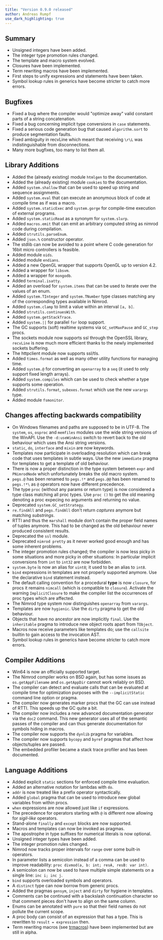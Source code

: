 ```yaml
---
title: "Version 0.9.0 released"
author: Andreas Rumpf
use_dark_highlighting: true
---
```


Summary
-------
* Unsigned integers have been added.
* The integer type promotion rules changed.
* The template and macro system evolved.
* Closures have been implemented.
* Term rewriting macros have been implemented.
* First steps to unify expressions and statements have been taken.
* Symbol lookup rules in generics have become stricter to catch more errors.


Bugfixes
--------

- Fixed a bug where the compiler would "optimize away" valid constant parts of
  a string concatenation.
- Fixed a bug concerning implicit type conversions in ``case`` statements.
- Fixed a serious code generation bug that caused ``algorithm.sort`` to
  produce segmentation faults.
- Fixed ambiguity in recvLine which meant that receiving ``\r\L`` was
  indistinguishable from disconnections.
- Many more bugfixes, too many to list them all.


Library Additions
-----------------

- Added the (already existing) module ``htmlgen`` to the documentation.
- Added the (already existing) module ``cookies`` to the documentation.
- Added ``system.shallow`` that can be used to speed up string and sequence
  assignments.
- Added ``system.eval`` that can execute an anonymous block of code at
  compile time as if was a macro.
- Added ``system.staticExec`` and ``system.gorge`` for compile-time execution
  of external programs.
- Added ``system.staticRead`` as a synonym for ``system.slurp``.
- Added ``macros.emit`` that can emit an arbitrary computed string as nimrod
  code during compilation.
- Added ``strutils.parseEnum``.
- Added ``json.%`` constructor operator.
- The stdlib can now be avoided to a point where C code generation for 16bit
  micro controllers is feasible.
- Added module ``oids``.
- Added module ``endians``.
- Added a new OpenGL wrapper that supports OpenGL up to version 4.2.
- Added a wrapper for ``libsvm``.
- Added a wrapper for ``mongodb``.
- Added ``terminal.isatty``.
- Added an overload for ``system.items`` that can be used to iterate over the
  values of an enum.
- Added ``system.TInteger`` and ``system.TNumber`` type classes matching
  any of the corresponding types available in Nimrod.
- Added ``system.clamp`` to limit a value within an interval ``[a, b]``.
- Added ``strutils.continuesWith``.
- Added ``system.getStackTrace``.
- Added ``system.||`` for parallel ``for`` loop support.
- The GC supports (soft) realtime systems via ``GC_setMaxPause``
  and ``GC_step`` procs.
- The sockets module now supports ssl through the OpenSSL library, ``recvLine``
  is now much more efficient thanks to the newly implemented sockets buffering.
- The httpclient module now supports ssl/tls.
- Added ``times.format`` as well as many other utility functions
  for managing time.
- Added ``system.@`` for converting an ``openarray`` to a ``seq`` (it used to
  only support fixed length arrays).
- Added ``system.compiles`` which can be used to check whether a type supports
  some operation.
- Added ``strutils.format``, ``subexes.format`` which use the
  new ``varargs`` type.
- Added module ``fsmonitor``.

Changes affecting backwards compatibility
-----------------------------------------

- On Windows filenames and paths are supposed to be in UTF-8.
  The ``system``, ``os``, ``osproc`` and ``memfiles`` modules use the wide
  string versions of the WinAPI. Use the ``-d:useWinAnsi`` switch to revert
  back to the old behaviour which uses the Ansi string versions.
- ``static``, ``do``, ``interface`` and ``mixin`` are now keywords.
- Templates now participate in overloading resolution which can break code that
  uses templates in subtle ways. Use the new ``immediate`` pragma for templates
  to get a template of old behaviour.
- There is now a proper distinction in the type system between ``expr`` and
  ``PNimrodNode`` which unfortunately breaks the old macro system.
- ``pegs.@`` has been renamed to ``pegs.!*`` and ``pegs.@@`` has been renamed
  to ``pegs.!*\`` as ``@`` operators now have different precedence.
- The type ``proc`` (without any params or return type) is now considered a
  type class matching all proc types. Use ``proc ()`` to get the old meaning
  denoting a proc expecing no arguments and returning no value.
- Deprecated ``system.GC_setStrategy``.
- ``re.findAll`` and ``pegs.findAll`` don't return *captures* anymore but
  matching *substrings*.
- RTTI and thus the ``marshall`` module don't contain the proper field names
  of tuples anymore. This had to be changed as the old behaviour never
  produced consistent results.
- Deprecated the ``ssl`` module.
- Deprecated ``nimrod pretty`` as it never worked good enough and has some
  inherent problems.
- The integer promotion rules changed; the compiler is now less picky in some
  situations and more picky in other situations: In particular implicit
  conversions from ``int`` to ``int32`` are now forbidden.
- ``system.byte`` is now an alias for ``uint8``; it used to be an alias
  to ``int8``.
- ``bind`` expressions in templates are not properly supported anymore. Use
  the declarative ``bind`` statement instead.
- The default calling convention for a procedural **type** is now ``closure``,
  for procs it remains ``nimcall`` (which is compatible to ``closure``).
  Activate the warning ``ImplicitClosure`` to make the compiler list the
  occurrences of proc types which are affected.
- The Nimrod type system now distinguishes ``openarray`` from ``varargs``.
- Templates are now ``hygienic``. Use the ``dirty`` pragma to get the old
  behaviour.
- Objects that have no ancestor are now implicitly ``final``. Use
  the ``inheritable`` pragma to introduce new object roots apart
  from ``TObject``.
- Macros now receive parameters like templates do; use the ``callsite`` builtin
  to gain access to the invocation AST.
- Symbol lookup rules in generics have become stricter to catch more errors.


Compiler Additions
------------------

- Win64 is now an officially supported target.
- The Nimrod compiler works on BSD again, but has some issues
  as ``os.getAppFilename`` and ``os.getAppDir`` cannot work reliably on BSD.
- The compiler can detect and evaluate calls that can be evaluated at compile
  time for optimization purposes with the ``--implicitStatic`` command line
  option or pragma.
- The compiler now generates marker procs that the GC can use instead of RTTI.
  This speeds up the GC quite a bit.
- The compiler now includes a new advanced documentation generator
  via the ``doc2`` command. This new generator uses all of the semantic passes
  of the compiler and can thus generate documentation for symbols hiding in
  macros.
- The compiler now supports the ``dynlib`` pragma for variables.
- The compiler now supports ``bycopy`` and ``byref`` pragmas that affect how
  objects/tuples are passed.
- The embedded profiler became a stack trace profiler and has been documented.


Language Additions
------------------

- Added explicit ``static`` sections for enforced compile time evaluation.
- Added an alternative notation for lambdas with ``do``.
- ``addr`` is now treated like a prefix operator syntactically.
- Added ``global`` pragma that can be used to introduce new global variables
  from within procs.
- ``when`` expressions are now allowed just like ``if`` expressions.
- The precedence for operators starting with ``@`` is different now
  allowing for *sigil-like* operators.
- Stand-alone ``finally`` and ``except`` blocks are now supported.
- Macros and templates can now be invoked as pragmas.
- The apostrophe in type suffixes for numerical literals is now optional.
- Unsigned integer types have been added.
- The integer promotion rules changed.
- Nimrod now tracks proper intervals for ``range`` over some built-in operators.
- In parameter lists a semicolon instead of a comma can be used to improve
  readability: ``proc divmod(a, b: int; resA, resB: var int)``.
- A semicolon can now be used to have multiple simple statements on a single
  line: ``inc i; inc j``.
- ``bind`` supports overloaded symbols and operators.
- A ``distinct`` type can now borrow from generic procs.
- Added the pragmas ``gensym``, ``inject`` and ``dirty`` for hygiene
  in templates.
- Comments can be continued with a backslash continuation character so that
  comment pieces don't have to align on the same column.
- Enums can be annotated with ``pure`` so that their field names do not pollute
  the current scope.
- A proc body can consist of an expression that has a type. This is rewritten
  to ``result = expression`` then.
- Term rewriting macros (see
  [trmacros](https://nim-lang.org/docs/manual.html#term-rewriting-macros))
  have been implemented but are still in alpha.
